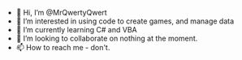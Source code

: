 - 👋 Hi, I’m @MrQwertyQwert
- 👀 I’m interested in using code to create games, and manage data
- 🌱 I’m currently learning C# and VBA
- 💞️ I’m looking to collaborate on nothing at the moment. 
- 📫 How to reach me - don't. 

<!---
MrQwertyQwert/MrQwertyQwert is a ✨ special ✨ repository because its `README.md` (this file) appears on your GitHub profile.
You can click the Preview link to take a look at your changes.
--->
